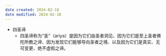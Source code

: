 ```yaml
---
date created: 2024-02-18
date modified: 2024-02-18
---
```

- 四圣谛
    - 四圣谛称为“圣”（ariya）是因为它们由圣者洞见、因为它们是至上圣者佛陀所教之谛、因为发现它们能够导向圣者之境、以及因为它们是真实、无可变更、绝不虚假之谛。
